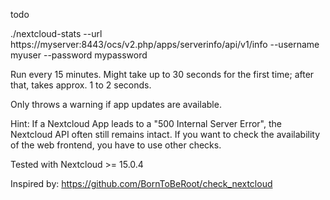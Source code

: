 todo

./nextcloud-stats --url https://myserver:8443/ocs/v2.php/apps/serverinfo/api/v1/info --username myuser --password mypassword

Run every 15 minutes.
Might take up to 30 seconds for the first time; after that, takes approx. 1 to 2 seconds.

Only throws a warning if app updates are available.

Hint:
If a Nextcloud App leads to a "500 Internal Server Error", the Nextcloud API often still remains intact. If you want to check the availability of the web frontend, you have to use other checks.


Tested with Nextcloud >= 15.0.4

Inspired by: https://github.com/BornToBeRoot/check_nextcloud



